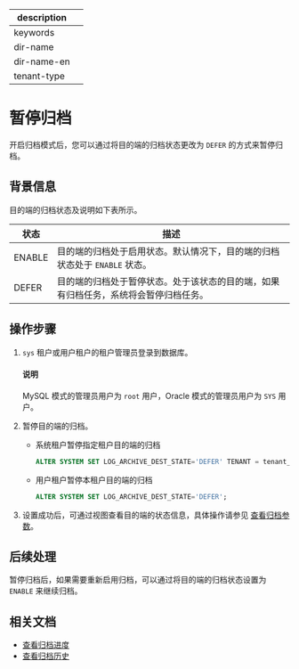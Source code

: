 |description||
|---|---|
|keywords||
|dir-name||
|dir-name-en||
|tenant-type||

# 暂停归档

开启归档模式后，您可以通过将目的端的归档状态更改为 `DEFER` 的方式来暂停归档。

## 背景信息

目的端的归档状态及说明如下表所示。

| 状态         | 描述                                                                             |
|-------------|-----------------------------------------------------------------------------------|
| ENABLE      | 目的端的归档处于启用状态。默认情况下，目的端的归档状态处于 `ENABLE` 状态。              |
| DEFER       | 目的端的归档处于暂停状态。处于该状态的目的端，如果有归档任务，系统将会暂停归档任务。 |

## 操作步骤

1. `sys` 租户或用户租户的租户管理员登录到数据库。

   <main id="notice" type='explain'>
   <h4>说明</h4>
   <p>MySQL 模式的管理员用户为 <code>root</code> 用户，Oracle 模式的管理员用户为 <code>SYS</code> 用户。</p>
   </main>

2. 暂停目的端的归档。
  
   * 系统租户暂停指定租户目的端的归档

      ```sql
      ALTER SYSTEM SET LOG_ARCHIVE_DEST_STATE='DEFER' TENANT = tenant_name;
      ```

   * 用户租户暂停本租户目的端的归档

      ```sql
      ALTER SYSTEM SET LOG_ARCHIVE_DEST_STATE='DEFER';
      ```

3. 设置成功后，可通过视图查看目的端的状态信息，具体操作请参见 [查看归档参数](../300.log-archive/800.view-parameters-of-log-archive.md)。


## 后续处理

暂停归档后，如果需要重新启用归档，可以通过将目的端的归档状态设置为 `ENABLE` 来继续归档。

## 相关文档

* [查看归档进度](../300.log-archive/600.view-log-archive-progress.md)
* [查看归档历史](../300.log-archive/700.view-log-archive-history.md)

